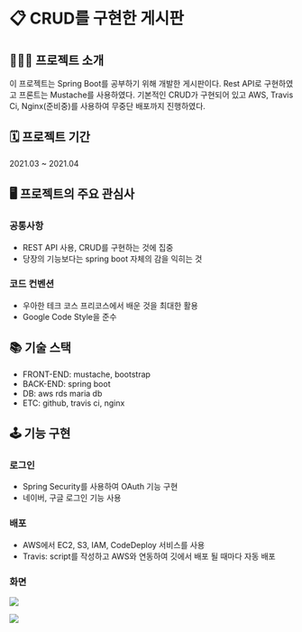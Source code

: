 # :clipboard: CRUD를 구현한 게시판

## 👨🏼‍🏫 프로젝트 소개

이 프로젝트는 Spring Boot를 공부하기 위해 개발한 게시판이다.
Rest API로 구현하였고 프론트는 Mustache를 사용하였다.
기본적인 CRUD가 구현되어 있고 AWS, Travis Ci, Nginx(준비중)를 사용하여 무중단 배포까지 진행하였다.

## 🗓 프로젝트 기간

2021.03 ~ 2021.04

## 🖥 프로젝트의 주요 관심사

### 공통사항

* REST API 사용, CRUD를 구현하는 것에 집중
* 당장의 기능보다는 spring boot 자체의 감을 익히는 것

### 코드 컨벤션

* 우아한 테크 코스 프리코스에서 배운 것을 최대한 활용
* Google Code Style을 준수

## 📚 기술 스택
- FRONT-END: mustache, bootstrap
- BACK-END: spring boot
- DB: aws rds maria db
- ETC: github, travis ci, nginx

## 🕹 기능 구현

### 로그인

* Spring Security를 사용하여 OAuth 기능 구현
* 네이버, 구글 로그인 기능 사용


### 배포

* AWS에서 EC2, S3, IAM, CodeDeploy 서비스를 사용
* Travis: script를 작성하고 AWS와 연동하여 깃에서 배포 될 때마다 자동 배포


### 화면

![](https://i.imgur.com/16oRaVm.png)

![](https://i.imgur.com/2IM7oC6.png)
